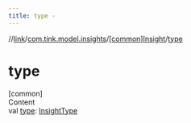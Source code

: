 ```yaml
---
title: type -
---
```

//[link](../../index.md)/[com.tink.model.insights](../index.md)/[[common]Insight](index.md)/[type](type.md)



# type  
[common]  
Content  
val [type](type.md): [InsightType](../[common]-insight-type/index.md)  



